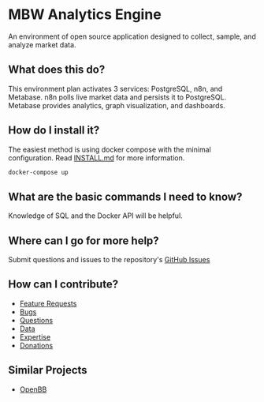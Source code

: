 # MBW Analytics Engine

An environment of open source application designed to collect, sample, and analyze market data.

## What does this do?

This environment plan activates 3 services: PostgreSQL, n8n, and Metabase. n8n polls live market data and persists it to PostgreSQL. Metabase provides analytics, graph visualization, and dashboards.

## How do I install it?

The easiest method is using docker compose with the minimal configuration. Read [INSTALL.md](./INSTALL.md) for more information.

```bash
docker-compose up
```

## What are the basic commands I need to know?

Knowledge of SQL and the Docker API will be helpful.

## Where can I go for more help?

Submit questions and issues to the repository's [GitHub Issues](https://github.com/mashiox/analytics-engine/issues)

## How can I contribute?

- [Feature Requests](https://github.com/mashiox/analytics-engine/pulls)
- [Bugs](https://github.com/mashiox/analytics-engine/issues)
- [Questions](https://github.com/mashiox/analytics-engine/issues)
- <a href="mailto:code@mashio.net?subject=Fresh Data - ref: MBW Analytics Engine">Data</a>
- <a href="mailto:code@mashio.net?subject=Introduction - ref: MBW Analytics Engine">Expertise</a>
- [Donations](https://account.venmo.com/u/Matt-Walther-4)

## Similar Projects

- [OpenBB](https://github.com/OpenBB-finance/OpenBBTerminal)
